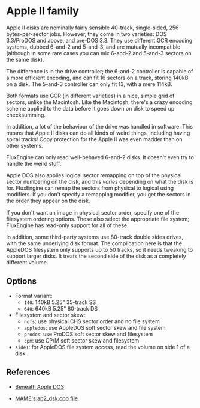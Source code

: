 <!-- This file is automatically generated. Do not edit. -->
# Apple II family

Apple II disks are nominally fairly sensible 40-track, single-sided, 256
bytes-per-sector jobs. However, they come in two varieties: DOS 3.3/ProDOS and
above, and pre-DOS 3.3. They use different GCR encoding systems, dubbed
6-and-2 and 5-and-3, and are mutually incompatible (although in some rare
cases you can mix 6-and-2 and 5-and-3 sectors on the same disk).

The difference is in the drive controller; the 6-and-2 controller is capable
of a more efficient encoding, and can fit 16 sectors on a track, storing
140kB on a disk. The 5-and-3 controller can only fit 13, with a mere 114kB.

Both formats use GCR (in different varieties) in a nice, simple grid of
sectors, unlike the Macintosh. Like the Macintosh, there's a crazy encoding
scheme applied to the data before it goes down on disk to speed up
checksumming.

In addition, a lot of the behaviour of the drive was handled in software.
This means that Apple II disks can do all kinds of weird things, including
having spiral tracks! Copy protection for the Apple II was even madder than
on other systems.

FluxEngine can only read well-behaved 6-and-2 disks. It doesn't even try to
handle the weird stuff.

Apple DOS also applies logical sector remapping on top of the physical sector
numbering on the disk, and this _varies_ depending on what the disk is for.
FluxEngine can remap the sectors from physical to logical using modifiers.  If
you don't specify a remapping modifier, you get the sectors in the order they
appear on the disk.

If you don't want an image in physical sector order, specify one of the
filesystem ordering options. These also select the appropriate file system;
FluxEngine has read-only support for all of these.

In addition, some third-party systems use 80-track double sides drives, with
the same underlying disk format. The complication here is that the AppleDOS
filesystem only supports up to 50 tracks, so it needs tweaking to support
larger disks. It treats the second side of the disk as a completely different
volume.

## Options

  - Format variant:
      - `140`: 140kB 5.25" 35-track SS
      - `640`: 640kB 5.25" 80-track DS
  - Filesystem and sector skew:
      - `nofs`: use physical CHS sector order and no file system
      - `appledos`: use AppleDOS soft sector skew and file system
      - `prodos`: use ProDOS soft sector skew and filesystem
      - `cpm`: use CP/M soft sector skew and filesystem
  - `side1`: for AppleDOS file system access, read the volume on side 1 of a disk

## References

  - [Beneath Apple DOS](https://fabiensanglard.net/fd_proxy/prince_of_persia/Beneath%20Apple%20DOS.pdf)

  - [MAME's ap2_dsk.cpp file](https://github.com/mamedev/mame/blob/4263a71e64377db11392c458b580c5ae83556bc7/src/lib/formats/ap2_dsk.cpp)

